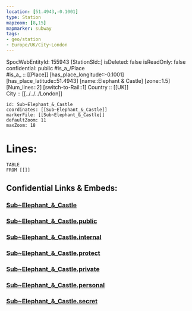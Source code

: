 ```yaml
---
location: [51.4943,-0.1001] 
type: Station 
mapzoom: [8,15] 
mapmarker: subway 
tags:
- geo/station
- Europe/UK/City~London
---
```

SpocWebEntityId: 155943
[StationSId::] 
isDeleted: false
isReadOnly: false
confidential: public
#is_a_/Place  
#is_a_ :: [[Place]] 
[has_place_longitude::-0.1001] 
[has_place_latitude::51.4943] 
[name::Elephant &amp; Castle] 
[zone::1.5] 
[Num_lines::2] 
[switch-to-Rail::1] 
Country :: [[UK]]  
City :: [[../../../London]]  


```leaflet
id: Sub~Elephant_&_Castle
coordinates: [[Sub~Elephant_&_Castle]] 
markerFile: [[Sub~Elephant_&_Castle]] 
defaultZoom: 11 
maxZoom: 18
```


# Lines: 
```dataview
TABLE 
FROM [[]] 
```


## Confidential Links & Embeds: 

### [Sub~Elephant_&_Castle](/_Standards/Earth/Continent/Europe/Europe~North/UK/England/Regions~England/London,Greater/cities~GreaterLondon/Underground/Station/Sub~Elephant_&_Castle.md) 

### [Sub~Elephant_&_Castle.public](/_public/Earth/Continent/Europe/Europe~North/UK/England/Regions~England/London,Greater/cities~GreaterLondon/Underground/Station/Sub~Elephant_&_Castle.public.md) 

### [Sub~Elephant_&_Castle.internal](/_internal/Earth/Continent/Europe/Europe~North/UK/England/Regions~England/London,Greater/cities~GreaterLondon/Underground/Station/Sub~Elephant_&_Castle.internal.md) 

### [Sub~Elephant_&_Castle.protect](/_protect/Earth/Continent/Europe/Europe~North/UK/England/Regions~England/London,Greater/cities~GreaterLondon/Underground/Station/Sub~Elephant_&_Castle.protect.md) 

### [Sub~Elephant_&_Castle.private](/_private/Earth/Continent/Europe/Europe~North/UK/England/Regions~England/London,Greater/cities~GreaterLondon/Underground/Station/Sub~Elephant_&_Castle.private.md) 

### [Sub~Elephant_&_Castle.personal](/_personal/Earth/Continent/Europe/Europe~North/UK/England/Regions~England/London,Greater/cities~GreaterLondon/Underground/Station/Sub~Elephant_&_Castle.personal.md) 

### [Sub~Elephant_&_Castle.secret](/_secret/Earth/Continent/Europe/Europe~North/UK/England/Regions~England/London,Greater/cities~GreaterLondon/Underground/Station/Sub~Elephant_&_Castle.secret.md)

